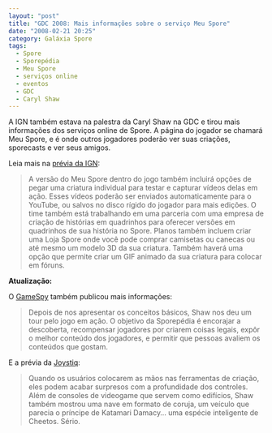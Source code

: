 ```yaml
---
layout: "post"
title: "GDC 2008: Mais informações sobre o serviço Meu Spore"
date: "2008-02-21 20:25"
category: Galáxia Spore
tags:
  - Spore
  - Sporepédia
  - Meu Spore
  - serviços online
  - eventos
  - GDC
  - Caryl Shaw
---
```

A IGN também estava na palestra da Caryl Shaw na GDC e tirou mais informações dos serviços online de Spore. A página do jogador se chamará Meu Spore, e é onde outros jogadores poderão ver suas criações, sporecasts e ver seus amigos.

Leia mais na [prévia da IGN](http://pc.ign.com/articles/853/853815p1.html):

> A versão do Meu Spore dentro do jogo também incluirá opções de pegar uma criatura individual para testar e capturar vídeos delas em ação. Esses vídeos poderão ser enviados automaticamente para o YouTube, ou salvos no disco rígido do jogador para mais edições. O time também está trabalhando em uma parceria com uma empresa de criação de histórias em quadrinhos para oferecer versões em quadrinhos de sua história no Spore. Planos também incluem criar uma Loja Spore onde você pode comprar camisetas ou canecas ou até mesmo um modelo 3D da sua criatura. Também haverá uma opção que permite criar um GIF animado da sua criatura para colocar em fóruns.

**Atualização:**

O [GameSpy](http://pc.gamespy.com/pc/spore/853791p1.html) também publicou mais informações:

> Depois de nos apresentar os conceitos básicos, Shaw nos deu um tour pelo jogo em ação. O objetivo da Sporepédia é encorajar a descoberta, recompensar jogadores por criarem coisas legais, expôr o melhor conteúdo dos jogadores, e permitir que pessoas avaliem os conteúdos que gostam.

E a prévia da [Joystiq](http://www.joystiq.com/2008/02/20/gdc08-spore-producer-talks-user-generated-content/):

> Quando os usuários colocarem as mãos nas ferramentas de criação, eles podem acabar surpresos com a profundidade dos controles. Além de consoles de videogame que servem como edifícios, Shaw também mostrou uma nave em formato de coruja, um veículo que parecia o príncipe de Katamari Damacy… uma espécie inteligente de Cheetos. Sério.
